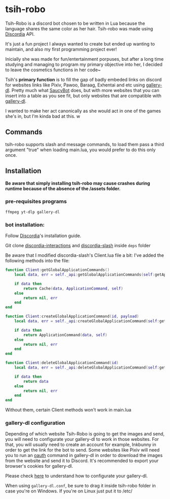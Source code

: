 # tsih-robo

Tsih-Robo is a discord bot chosen to be written in Lua because the language shares the same color as her hair. Tsih-robo was made using [Discordia](https://github.com/SinisterRectus/discordia) API.

It's just a fun project I always wanted to create but ended up wanting to maintain, and also my first programming project ever! 

Inicially she was made for fun/entertainment porpuses, but after a long time studying and managing to program my primary objective into her, I decided to leave the cosmetics functions in her code~

Tsih's **primary function** is to fill the gap of badly embeded links on discord for websites links like Pixiv, Pawoo, Baraag, Exhentai and etc using [gallery-dl](https://github.com/mikf/gallery-dl). Pretty much what [SaucyBot](https://github.com/Sn0wCrack/saucybot-discord) does, but with more websites that you can insert into a table as you see fit, but only websites that are compatible with [gallery-dl](https://github.com/mikf/gallery-dl).

I wanted to make her act canonically as she would act in one of the games she's in, but I'm kinda bad at this. w

## Commands

tsih-robo supports slash and message commands, to load them pass a third argument "true" when loading main.lua, you would prefer to do this only once.

## Installation

**Be aware that simply installing tsih-robo may cause crashes during runtime because of the absence of the /assets folder.**

### pre-requisites programs

`ffmpeg yt-dlp gallery-dl`

### bot installation:

Follow [Discordia](https://github.com/SinisterRectus/discordia)'s installation guide.

Git clone [discordia-interactions](https://github.com/Bilal2453/discordia-interactions) and [discordia-slash](https://github.com/GitSparTV/discordia-slash) inside `deps` folder

Be aware that I modified discordia-slash's Client.lua file a bit: I've added the following methods into the file:

```lua
function Client:getGlobalApplicationCommands()
	local data, err = self._api:getGlobalApplicationCommands(self:getApplicationInformation().id)

	if data then
		return Cache(data, ApplicationCommand, self)
	else
		return nil, err
	end
end

function Client:createGlobalApplicationCommand(id, payload)
	local data, err = self._api:createGlobalApplicationCommand(self:getApplicationInformation().id, id)

	if data then
		return ApplicationCommand(data, self)
	else
		return nil, err
	end
end

function Client:deleteGlobalApplicationCommand(id)
	local data, err = self._api:deleteGlobalApplicationCommand(self:getApplicationInformation().id, id)

	if data then
		return data
	else
		return nil, err
	end
end
```

Without them, certain Client methods won't work in main.lua

### gallery-dl configuration

Depending of which website Tsih-Robo is going to get the images and send, you will need to configurate your gallery-dl to work in those websites.
For that, you will usually need to create an account for example, Inkbunny in order to get the link for the bot to send.
Some websites like Pixiv will need you to run an [oauth](https://github.com/mikf/gallery-dl#oauth) command in gallery-dl in order to download the images from the website and send it to Discord.
It's recommended to export your browser's cookies for gallery-dl.

Please check [here](https://github.com/mikf/gallery-dl#configuration) to understand how to configurate your gallery-dl.

When using `gallery-dl.conf`, be sure to drag it inside tsih-robo folder in case you're on Windows. If you're on Linux just put it to /etc/
